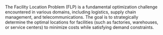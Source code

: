 The Facility Location Problem (FLP) is a fundamental optimization challenge encountered in various domains, including logistics, supply chain management, and telecommunications. The goal is to strategically determine the optimal locations for facilities (such as factories, warehouses, or service centers) to minimize costs while satisfying demand constraints.
